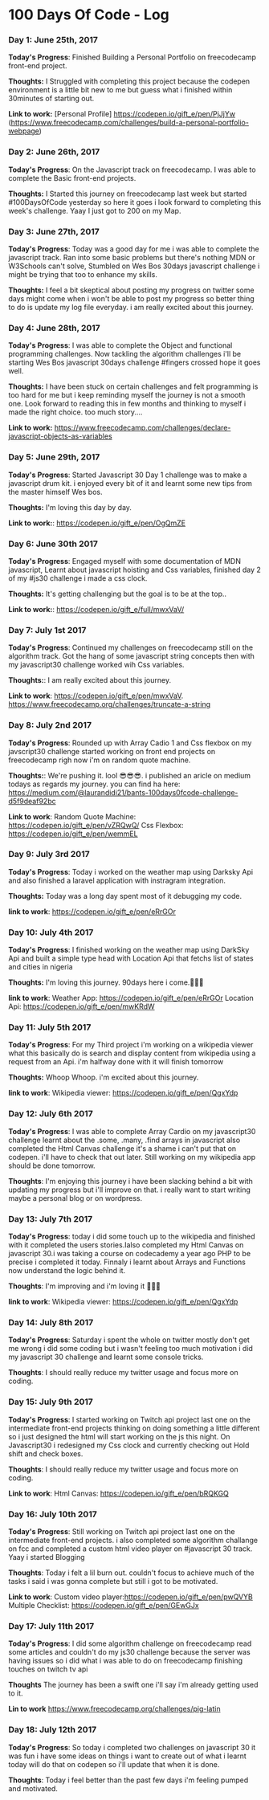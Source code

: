 # 100 Days Of Code - Log

### Day 1: June 25th, 2017 


**Today's Progress**: Finished Building a Personal Portfolio on freecodecamp front-end project.

**Thoughts:** I Struggled with completing this project because the codepen environment is a little bit new to me but guess what i finished within 30minutes of starting out.

**Link to work:** [Personal Profile] https://codepen.io/gift_e/pen/PjJjYw
(https://www.freecodecamp.com/challenges/build-a-personal-portfolio-webpage)

### Day 2: June 26th, 2017
**Today's Progress**: On the Javascript track on freecodecamp. I was able to complete the Basic front-end projects. 

**Thoughts:** I Started this journey on freecodecamp last week but started #100DaysOfCode yesterday so here it goes  i look forward to completing this week's challenge. Yaay I just got to 200 on my Map.

### Day 3: June 27th, 2017
**Today's Progress**: Today was a good day for me i was able to complete the javascript track. Ran into some basic problems but there's nothing MDN or W3Schools can't solve, Stumbled on Wes Bos 30days javascript challenge i might be trying that too to enhance my skills.

**Thoughts:** I feel a bit skeptical about posting my progress on twitter some days might come when i won't be able to post my progress so better thing to do is update my log file everyday. i am really excited about this journey.

### Day 4: June 28th, 2017
**Today's Progress**: I was able to complete the Object and functional programming challenges. Now tackling the algorithm challenges i'll be starting Wes Bos javascript 30days challenge #fingers crossed hope it goes well.

**Thoughts:** I have been stuck on certain challenges and felt programming is too hard for me but i keep reminding myself the journey is not a smooth one. Look forward to reading this in few months and thinking to myself i made the right choice. too much story....

**Link to work:** https://www.freecodecamp.com/challenges/declare-javascript-objects-as-variables

### Day 5: June 29th, 2017

**Today's Progress**:  Started Javascript 30 Day 1 challenge was to make a javascript drum kit. i enjoyed every bit of it and learnt some new tips from the master himself Wes bos.

**Thoughts:** I'm loving this day by day. 

**Link to work:**: https://codepen.io/gift_e/pen/OgQmZE

### Day 6: June 30th 2017

**Today's Progress**: Engaged myself with some documentation of MDN javascript, Learnt about javascript hoisting and Css variables, finished day 2 of my #js30 challenge i made a css clock.

**Thoughts:** It's getting challenging but the goal is to be at the top.. 


**Link to work:**: https://codepen.io/gift_e/full/mwxVaV/

### Day 7: July 1st 2017

**Today's Progress**: Continued my challenges on freecodecamp still on the algorithm track. Got the hang of some javascript string concepts then with my javascript30 challenge worked wih Css variables. 

**Thoughts:**: I am really excited about this journey. 


**Link to work**: https://codepen.io/gift_e/pen/mwxVaV. https://www.freecodecamp.org/challenges/truncate-a-string

### Day 8: July 2nd 2017

**Today's Progress**: Rounded up with Array Cadio 1 and Css flexbox on my javscript30 challenge started working on front end projects on freecodecamp righ now i'm on random quote machine.

**Thoughts:**: We're pushing it. lool 😎😎😎. i published an aricle on medium todays as regards my journey. you can find ha here: https://medium.com/@laurandidi21/bants-100days0fcode-challenge-d5f9deaf92bc


**Link to work**: Random Quote Machine: https://codepen.io/gift_e/pen/vZRQwQ/
Css Flexbox: https://codepen.io/gift_e/pen/wemmEL

### Day 9: July 3rd 2017

**Today's Progress**: Today i worked on the weather map using Darksky Api and also finished a laravel application with instragram integration.

**Thoughts:** Today was a long day spent most of it debugging my code.

**link to work**: https://codepen.io/gift_e/pen/eRrGOr

### Day 10: July 4th 2017

**Today's Progress**: I finished working on the weather map using DarkSky Api and built a simple type head with Location Api that fetchs list of states and cities in nigeria

**Thoughts:** I'm loving this journey. 90days here i come.🙋🙋🙋

**link to work**: Weather App: https://codepen.io/gift_e/pen/eRrGOr
				Location Api: https://codepen.io/gift_e/pen/mwKRdW

### Day 11: July 5th 2017

**Today's Progress**: For my Third project i'm working on a wikipedia viewer what this basically do is search and display content from wikipedia using a request from an Api. i'm halfway done with it will finish  tomorrow

**Thoughts:** Whoop Whoop. i'm excited about this journey.

**link to work**: Wikipedia viewer: https://codepen.io/gift_e/pen/QgxYdp

### Day 12: July 6th 2017

**Today's Progress**: I was able to complete Array Cardio on my javascript30 challenge learnt about the .some, .many, .find arrays in javascript also completed the Html Canvas challenge it's a shame i can't put that on codepen. i'll have to check that out later. Still working on my wikipedia app should be done tomorrow.

**Thoughts**: I'm enjoying this journey i have been slacking behind a bit with updating my progress but i'll improve on that. i really want to start writing maybe a personal blog or on wordpress.

### Day 13: July 7th 2017

**Today's Progress**: today i did some touch up to the wikipedia and finished with it completed the users stories.Ialso completed my Html Canvas on javascript 30.i was taking a course on codecademy a year ago PHP to be precise i completed it today. Finnaly i learnt about Arrays and Functions now understand the logic behind it.

**Thoughts**: I'm improving and i'm loving it 🙋🙋🙋

**link to work**: Wikipedia viewer: https://codepen.io/gift_e/pen/QgxYdp


### Day 14: July 8th 2017

**Today's Progress**: Saturday i spent the whole on twitter mostly don't get me wrong i did some coding but i wasn't feeling too much motivation i did my javascript 30 challenge 
and learnt some console tricks. 

**Thoughts**: I should really reduce my twitter usage and focus more on coding.

### Day 15: July 9th 2017

**Today's Progress**: I started working on Twitch api project last one on the intermediate front-end projects thinking on doing something a little different so i just designed the html will start working on the js this night. On Javascript30 i redesigned my Css clock and currently checking out Hold shift and check boxes.

**Thoughts**: I should really reduce my twitter usage and focus more on coding.

**Link to work**: Html Canvas: https://codepen.io/gift_e/pen/bRQKGQ

### Day 16: July 10th 2017

**Today's Progress**: Still working on Twitch api project last one on the intermediate front-end projects. i also completed some algorithm challange on fcc and completed a custom html video player on #javascript 30 track. Yaay i started Blogging

**Thoughts**: Today i felt a lil burn out. couldn't focus to achieve much of the tasks i said i was gonna complete but still i got to be motivated.

**Link to work**: Custom video player:https://codepen.io/gift_e/pen/pwQVYB
				Multiple Checklist: https://codepen.io/gift_e/pen/GEwGJx
### Day 17: July 11th 2017

**Today's Progress**: I did some algorithm challenge on freecodecamp read some articles and couldn't do my js30 challenge because the server was having issues so i did what i was able to do on freecodecamp finishing touches on twitch tv api

**Thoughts** The journey has been a swift one i'll say i'm already getting used to it.

**Lin to work** https://www.freecodecamp.org/challenges/pig-latin

### Day 18: July 12th 2017

**Today's Progress**: So today i completed two challenges on javascript 30 it was fun i have some ideas on things i want to create out of what i learnt today will do that on codepen  so i'll update that when it is done.

**Thoughts**: Today i feel better than the past few days i'm feeling pumped and motivated.








